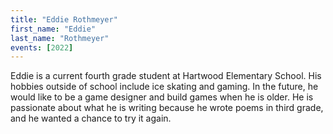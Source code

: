 ```yaml
---
title: "Eddie Rothmeyer"
first_name: "Eddie"
last_name: "Rothmeyer"
events: [2022]
---
```


Eddie is a current fourth grade student at Hartwood Elementary School. His hobbies outside of school include ice skating and gaming. In the future, he would like to be a game designer and build games when he is older. He is passionate about what he is writing because he wrote poems in third grade, and he wanted a chance to try it again.
